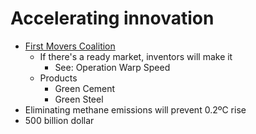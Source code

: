 # Accelerating innovation

- [First Movers Coalition](https://www.weforum.org/first-movers-coalition)
  - If there's a ready market, inventors will make it
    - See: Operation Warp Speed
  - Products
    - Green Cement
    - Green Steel
- Eliminating methane emissions will prevent 0.2ºC rise
- 500 billion dollar

